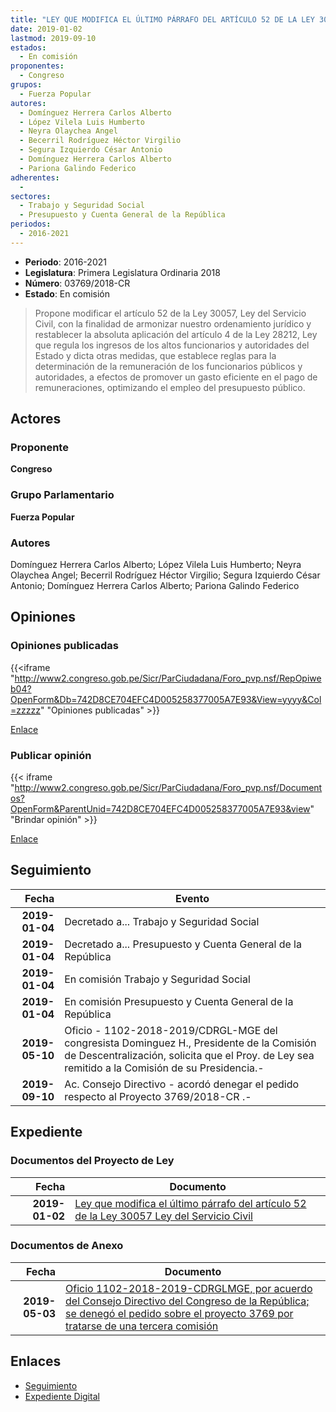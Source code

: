 ```yaml
---
title: "LEY QUE MODIFICA EL ÚLTIMO PÁRRAFO DEL ARTÍCULO 52 DE LA LEY 30057 LEY DEL SERVICIO CIVIL"
date: 2019-01-02
lastmod: 2019-09-10
estados: 
  - En comisión
proponentes: 
  - Congreso
grupos: 
  - Fuerza Popular
autores: 
  - Domínguez Herrera Carlos Alberto
  - López Vilela Luis Humberto
  - Neyra Olaychea Angel
  - Becerril Rodríguez Héctor Virgilio
  - Segura Izquierdo César Antonio
  - Domínguez Herrera Carlos Alberto
  - Pariona Galindo Federico
adherentes: 
  - 
sectores: 
  - Trabajo y Seguridad Social
  - Presupuesto y Cuenta General de la República
periodos: 
  - 2016-2021
---
```


- **Periodo**: 2016-2021
- **Legislatura**: Primera Legislatura Ordinaria 2018
- **Número**: 03769/2018-CR
- **Estado**: En comisión

> Propone modificar el artículo 52 de la Ley 30057, Ley del Servicio Civil, con la finalidad de armonizar nuestro ordenamiento jurídico y restablecer la absoluta aplicación del artículo 4 de la Ley 28212, Ley que regula los ingresos de los altos funcionarios y autoridades del Estado y dicta otras medidas, que establece reglas para la determinación de la remuneración de los funcionarios públicos y autoridades, a efectos de promover un gasto eficiente en el pago de remuneraciones, optimizando el empleo del presupuesto público.


## Actores

### Proponente

**Congreso**

### Grupo Parlamentario

**Fuerza Popular**

### Autores

Domínguez Herrera Carlos Alberto; López Vilela Luis Humberto; Neyra Olaychea Angel; Becerril Rodríguez Héctor Virgilio; Segura Izquierdo César Antonio; Domínguez Herrera Carlos Alberto; Pariona Galindo Federico


## Opiniones

### Opiniones publicadas

{{<iframe "http://www2.congreso.gob.pe/Sicr/ParCiudadana/Foro_pvp.nsf/RepOpiweb04?OpenForm&Db=742D8CE704EFC4D005258377005A7E93&View=yyyy&Col=zzzzz" "Opiniones publicadas" >}}

[Enlace](http://www2.congreso.gob.pe/Sicr/ParCiudadana/Foro_pvp.nsf/RepOpiweb04?OpenForm&Db=742D8CE704EFC4D005258377005A7E93&View=yyyy&Col=zzzzz)
### Publicar opinión

{{< iframe "http://www2.congreso.gob.pe/Sicr/ParCiudadana/Foro_pvp.nsf/Documentos?OpenForm&ParentUnid=742D8CE704EFC4D005258377005A7E93&view" "Brindar opinión" >}}

[Enlace](http://www2.congreso.gob.pe/Sicr/ParCiudadana/Foro_pvp.nsf/Documentos?OpenForm&ParentUnid=742D8CE704EFC4D005258377005A7E93&view)

## Seguimiento

| Fecha | Evento |
|------:|--------|
| **2019-01-04** | Decretado a... Trabajo y Seguridad Social|
| **2019-01-04** | Decretado a... Presupuesto y Cuenta General de la República|
| **2019-01-04** | En comisión Trabajo y Seguridad Social|
| **2019-01-04** | En comisión Presupuesto y Cuenta General de la República|
| **2019-05-10** | Oficio - 1102-2018-2019/CDRGL-MGE del congresista Dominguez H., Presidente de la Comisión de Descentralización, solicita que el Proy. de Ley sea remitido a la Comisión de su Presidencia.-|
| **2019-09-10** | Ac. Consejo Directivo - acordó denegar el pedido respecto al Proyecto 3769/2018-CR .-|


## Expediente


### Documentos del Proyecto de Ley

| Fecha | Documento |
|------:|--------|
| **2019-01-02** | [Ley que modifica el último párrafo del artículo 52 de la Ley 30057 Ley del Servicio Civil](http://www.leyes.congreso.gob.pe/Documentos/2016_2021/Proyectos_de_Ley_y_de_Resoluciones_Legislativas/PL0376920190102.pdf) |

### Documentos de Anexo

| Fecha | Documento |
|------:|--------|
| **2019-05-03** | [Oficio 1102-2018-2019-CDRGLMGE, por acuerdo del Consejo Directivo del Congreso de la República; se denegó el pedido sobre el proyecto 3769 por tratarse de una tercera comisión](http://www.leyes.congreso.gob.pe/Documentos/2016_2021/Consejo_Directivo/Pedidos_Pase_a_Comision/OFICIO-1102-2018-2019-CDRGLMGE.pdf) |

## Enlaces 

- [Seguimiento](http://www2.congreso.gob.pe/Sicr/TraDocEstProc/CLProLey2016.nsf/f7fff46988ca05b1052578e100829cc7/b441117a35995ffc052583760079732c?OpenDocument)
- [Expediente Digital](http://www2.congreso.gob.pe/Sicr/TraDocEstProc/CLProLey2016.nsf/f7fff46988ca05b1052578e100829cc7/b441117a35995ffc052583760079732c?OpenDocument&Click=05257FB7005EB655.eb71d0cf91d8294e05256cdf006b5706/$Body/0.1C6C)
